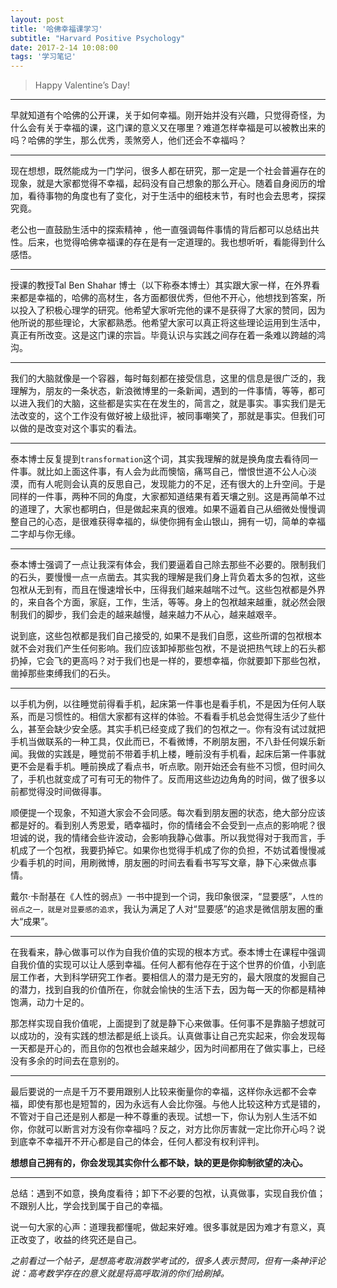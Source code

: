 ```yaml
---
layout: post
title: '哈佛幸福课学习'
subtitle: "Harvard Positive Psychology"
date: 2017-2-14 10:08:00
tags: '学习笔记'
---
```


> Happy Valentine’s Day!

------

早就知道有个哈佛的公开课，关于如何幸福。刚开始并没有兴趣，只觉得奇怪，为什么会有关于幸福的课，这门课的意义又在哪里？难道怎样幸福是可以被教出来的吗？哈佛的学生，那么优秀，羡煞旁人，他们还会不幸福吗？

------

现在想想，既然能成为一门学问，很多人都在研究，那一定是一个社会普遍存在的现象，就是大家都觉得不幸福，起码没有自己想象的那么开心。随着自身阅历的增加，看待事物的角度也有了变化，对于生活中的细枝末节，有时也会去思考，探探究竟。 

老公也一直鼓励生活中的探索精神 ，他一直强调每件事情的背后都可以总结出共性。后来，也觉得哈佛幸福课的存在是有一定道理的。我也想听听，看能得到什么感悟。

------


授课的教授Tal Ben Shahar 博士（以下称泰本博士）其实跟大家一样，在外界看来都是幸福的，哈佛的高材生，各方面都很优秀，但他不开心，他想找到答案，所以投入了积极心理学的研究。他希望大家听完他的课不是获得了大家的赞同，因为他所说的那些理论，大家都熟悉。他希望大家可以真正将这些理论运用到生活中，真正有所改变。这是这门课的宗旨。毕竟认识与实践之间存在着一条难以跨越的鸿沟。

-------

我们的大脑就像是一个容器，每时每刻都在接受信息，这里的信息是很广泛的，我理解为，朋友的一条状态，新浪微博里的一条新闻，遇到的一件事情，等等，都可以进入我们的大脑，这些都是实实在在发生的，简言之，就是事实。事实我们是无法改变的，这个工作没有做好被上级批评，被同事嘲笑了，那就是事实。但我们可以做的是改变对这个事实的看法。

------------

泰本博士反复提到```transformation```这个词，其实我理解的就是换角度去看待同一件事。就比如上面这件事，有人会为此而懊恼，痛骂自己，憎恨世道不公人心淡漠，而有人呢则会认真的反思自己，发现能力的不足，还有很大的上升空间。于是同样的一件事，两种不同的角度，大家都知道结果有着天壤之别。这是再简单不过的道理了，大家也都明白，但是做起来真的很难。如果不逼着自己从细微处慢慢调整自己的心态，是很难获得幸福的，纵使你拥有金山银山，拥有一切，简单的幸福二字却与你无缘。

------------


泰本博士强调了一点让我深有体会，我们要逼着自己除去那些不必要的。限制我们的石头，要慢慢一点一点凿去。其实我的理解是我们身上背负着太多的包袱，这些包袱从无到有，而且在慢速增长中，压得我们越来越喘不过气。这些包袱都是外界的，来自各个方面，家庭，工作，生活，等等。身上的包袱越来越重，就必然会限制我们的脚步，我们会走的越来越慢，越来越力不从心，越来越艰辛。

说到底，这些包袱都是我们自己接受的, 如果不是我们自愿，这些所谓的包袱根本就不会对我们产生任何影响。我们应该卸掉那些包袱，不是说把热气球上的石头都扔掉，它会飞的更高吗？对于我们也是一样的，要想幸福，你就要卸下那些包袱，凿掉那些束缚我们的石头。


---------

以手机为例，以往睡觉前得看手机，起床第一件事也是看手机，不是因为任何人联系，而是习惯性的。相信大家都有这样的体验。不看看手机总会觉得生活少了些什么，甚至会缺少安全感。其实手机已经变成了我们的包袱之一。你有没有试过就把手机当做联系的一种工具，仅此而已，不看微博，不刷朋友圈，不八卦任何娱乐新闻。我做的实践是，睡觉前不带着手机上楼，睡前没有手机看，起床后第一件事就更不会是看手机。睡前换成了看点书，听点歌。刚开始还会有些不习惯，但时间久了，手机也就变成了可有可无的物件了。反而用这些边边角角的时间，做了很多以前都觉得没时间做得事。

顺便提一个现象，不知道大家会不会同感。每次看到朋友圈的状态，绝大部分应该都是好的。看到别人秀恩爱，晒幸福时，你的情绪会不会受到一点点的影响呢？很坦诚的说，我的情绪会些许波动，会影响我静心做事。所以我觉得对于我而言，手机成了一个包袱，我要扔掉它。如果你也觉得手机成了你的负担，不妨试着慢慢减少看手机的时间，用刷微博，朋友圈的时间去看看书写写文章，静下心来做点事情。


戴尔·卡耐基在《人性的弱点》一书中提到一个词，我印象很深，“显要感”，```人性的弱点之一，就是对显要感的追求```，我认为满足了人对“显要感”的追求是微信朋友圈的重大“成果”。

-------------

在我看来，静心做事可以作为自我价值的实现的根本方式。泰本博士在课程中强调自我价值的实现可以让人感到幸福。任何人都有他存在于这个世界的价值，小到底层工作者，大到科学研究工作者。要相信人的潜力是无穷的，最大限度的发掘自己的潜力，找到自我的价值所在，你就会愉快的生活下去，因为每一天的你都是精神饱满，动力十足的。

那怎样实现自我价值呢，上面提到了就是静下心来做事。任何事不是靠脑子想就可以成功的，没有实践的想法都是纸上谈兵。认真做事让自己充实起来，你会发现每一天都是开心的，而且你的包袱也会越来越少，因为时间都用在了做实事上，已经没有多余的时间去在意别的。


-----------

最后要说的一点是千万不要用跟别人比较来衡量你的幸福，这样你永远都不会幸福，即使有那也是短暂的，因为永远有人会比你强。与他人比较这种方式是错的，不管对于自己还是别人都是一种不尊重的表现。试想一下，你认为别人生活不如你，你就可以断言对方没有你幸福吗？反之，对方比你厉害就一定比你开心吗？说到底幸不幸福开不开心都是自己的体会，任何人都没有权利评判。

**想想自己拥有的，你会发现其实你什么都不缺，缺的更是你抑制欲望的决心。**

-------------





总结：遇到不如意，换角度看待；卸下不必要的包袱，认真做事，实现自我价值；不跟别人比，学会找到属于自己的幸福。


说一句大家的心声：道理我都懂呢，做起来好难。很多事就是因为难才有意义，真正改变了，收益的终究还是自己。

_之前看过一个帖子，是想高考取消数学考试的，很多人表示赞同，但有一条神评论说：高考数学存在的意义就是将高呼取消的你们给刷掉。_




